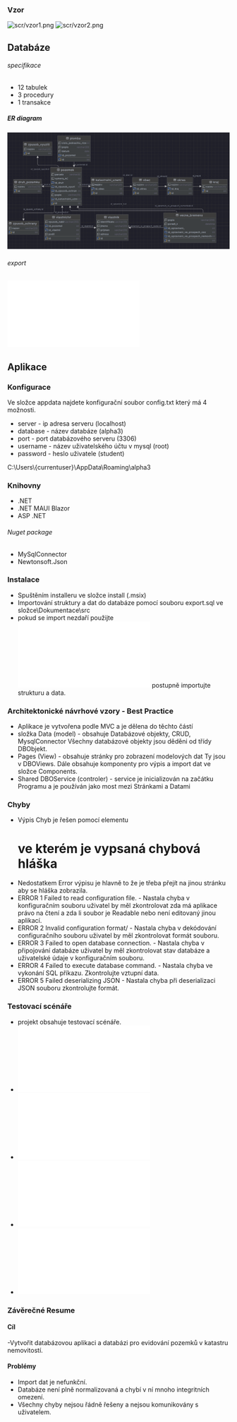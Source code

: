 ### Vzor 
![scr/vzor1.png](src/vzor1.jpg)
![scr/vzor2.png](src/vzor2.jpg)
## Databáze
###### specifikace
- 12 tabulek
- 3 procedury
- 1 transakce
##### ER diagram
![scr/ER.png](src/ER.png)
###### export
![export](src/export.sql)
## Aplikace

### Konfigurace
Ve složce appdata najdete konfigurační soubor config.txt který má 4 možnosti.
- server - ip adresa serveru (localhost)
- database - název databáze (alpha3)
- port - port databázového serveru (3306)
- username - název uživatelského účtu v mysql (root)
- password - heslo uživatele (student)

C:\\Users\\{currentuser}\\AppData\\Roaming\\alpha3

### Knihovny
- .NET
- .NET MAUI Blazor
- ASP .NET
###### Nuget package
- MySqlConnector
- Newtonsoft.Json
### Instalace
- Spuštěním installeru ve složce install (.msix)
- Importování struktury a dat do databáze pomocí souboru export.sql ve složce\\Dokumentace\\src
- pokud se import nezdaří použijte ![export](src/creation_script.sql) postupně importujte strukturu a data.
### Architektonické návrhové vzory - Best Practice
- Aplikace je vytvořena podle MVC a je dělena do těchto částí
- složka Data (model) - obsahuje Databázové objekty, CRUD, MysqlConnector Všechny databázové objekty jsou děděni od třídy DBObjekt.
- Pages (View) - obsahuje stránky pro zobrazení modelových dat Ty jsou v DBOViews. Dále obsahuje komponenty pro výpis a import dat ve složce Components.
- Shared DBOService (controler) - service je inicializován na začátku Programu a je používán jako most mezi Stránkami a Datami


### Chyby

- Výpis Chyb je řešen pomocí elementu <h1/> ve kterém je vypsaná chybová hláška
- Nedostatkem Error výpisu je hlavně to že je třeba přejít na jinou stránku aby se hláška zobrazila.
- ERROR 1 Failed to read configuration file. - Nastala chyba v konfiguračním souboru uživatel by měl zkontrolovat zda má aplikace právo na čtení a zda li soubor je Readable nebo není editovaný jinou aplikací.
- ERROR 2 Invalid configuration format/ - Nastala chyba v dekódování configuračního souboru uživatel by měl zkontrolovat formát souboru.
- ERROR 3 Failed to open database connection. - Nastala chyba v připojování databáze uživatel by měl zkontrolovat stav databáze a uživatelské údaje v konfiguračním souboru.
- ERROR 4 Failed to execute database command. - Nastala chyba ve vykonání SQL příkazu. Zkontrolujte vztupní data.
- ERROR 5 Failed deserializing JSON - Nastala chyba při deserializaci JSON souboru zkontrolujte formát.
### Testovací scénáře
- projekt obsahuje testovací scénáře.
- ![export](TestCase01.pdf)
- ![export](TestCase02.pdf)
- ![export](TestCase03.pdf)
- ![export](TestCase04.pdf)
### Závěrečné Resume
#### Cíl 
-Vytvořit databázovou aplikaci a databázi pro evidování pozemků v katastru nemovitostí. 
#### Problémy
- Import dat je nefunkční.
- Databáze není plně normalizovaná a chybí v ní mnoho integritních omezení.
- Všechny chyby nejsou řádně řešeny a nejsou komunikovány s uživatelem.
